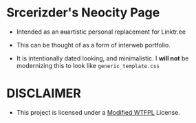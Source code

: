 # Srcerizder's Neocity Page 

- Intended as an ~~au~~artistic personal replacement for Linktr.ee

- This can be thought of as a form of interweb portfolio.

- It is intentionally dated looking, and minimalistic. I **will not** be modernizing this to look like `generic_template.css`

# DISCLAIMER

- This project is licensed under a [Modified WTFPL](LICENSE) License.
